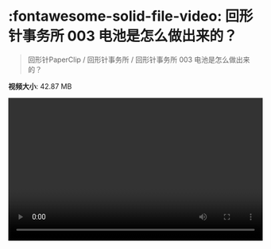 # :fontawesome-solid-file-video: 回形针事务所 003 电池是怎么做出来的？

> 回形针PaperClip / 回形针事务所 / 回形针事务所 003 电池是怎么做出来的？

**视频大小**: 42.87 MB

<video id="V-9c5f1c60357a8ad3263b29e01d85a6b9" width="512" height="288" preload="none" playsinline webkit-playsinline></video>